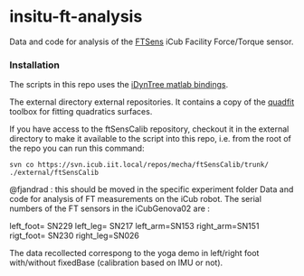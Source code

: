 # insitu-ft-analysis
Data and code for analysis of the [FTSens](http://wiki.icub.org/wiki/FT_sensor) iCub Facility Force/Torque sensor. 


### Installation 
The scripts in this repo uses the [iDynTree matlab bindings](https://github.com/robotology/idyntree).

The external directory external repositories. It contains a copy of the [quadfit](http://www.mathworks.com/matlabcentral/fileexchange/45356-fitting-quadratic-curves-and-surfaces) toolbox 
for fitting quadratics surfaces. 

If you have access to the ftSensCalib repository, checkout it in the external directory to make it available to the script into this repo, i.e. from the root of the repo 
you can run this command:
~~~
svn co https://svn.icub.iit.local/repos/mecha/ftSensCalib/trunk/ ./external/ftSensCalib
~~~


@fjandrad : this should be moved in the specific experiment folder
Data and code for analysis of FT measurements on the iCub robot. 
The serial numbers of the FT sensors in the iCubGenova02 are :

left_foot= SN229
left_leg= SN217
left_arm=SN153
right_arm=SN151
rigt_foot= SN230
right_leg=SN026

The data recollected correspong to the yoga demo in left/right foot with/without fixedBase (calibration based on IMU or not).
